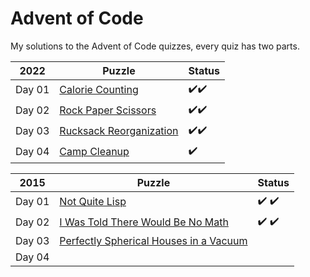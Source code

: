 # Advent of Code
My solutions to the Advent of Code quizzes, every quiz has two parts.

|2022 |Puzzle | Status |
|-----|-------|--------|
| Day 01|[Calorie Counting](https://adventofcode.com/2022/day/1)| :heavy_check_mark::heavy_check_mark: |
| Day 02|[Rock Paper Scissors](https://adventofcode.com/2022/day/2) |:heavy_check_mark::heavy_check_mark: |
| Day 03|[Rucksack Reorganization](https://adventofcode.com/2022/day/3) | :heavy_check_mark::heavy_check_mark: |
| Day 04|[Camp Cleanup](https://adventofcode.com/2022/day/4) | :heavy_check_mark: |

|2015 |Puzzle | Status |
|-----|-------|--------|
| Day 01|[Not Quite Lisp](https://adventofcode.com/2015/day/1)| :heavy_check_mark: :heavy_check_mark:|
| Day 02|[I Was Told There Would Be No Math](https://adventofcode.com/2015/day/2) | :heavy_check_mark: :heavy_check_mark: |
| Day 03|[Perfectly Spherical Houses in a Vacuum](https://adventofcode.com/2015/day/3) | |
| Day 04|[]() | |
